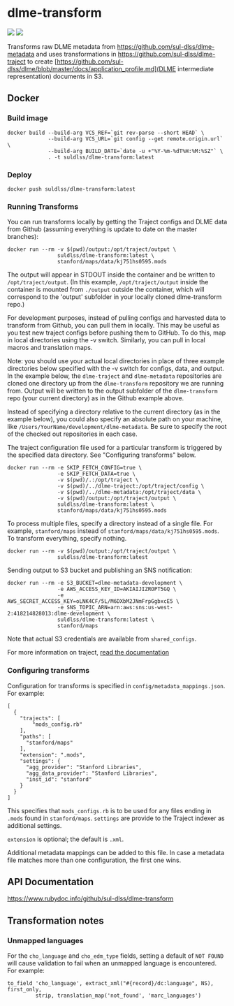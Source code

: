 # dlme-transform
[![](https://images.microbadger.com/badges/image/suldlss/dlme-transform.svg)](https://microbadger.com/images/suldlss/dlme-transform "Get your own image badge on microbadger.com")
[![](https://images.microbadger.com/badges/commit/suldlss/dlme-transform.svg)](http://microbadger.com/images/suldlss/dlme-transform "Get your own commit badge on microbadger.com")

Transforms raw DLME metadata from https://github.com/sul-dlss/dlme-metadata and uses transformations in https://github.com/sul-dlss/dlme-traject to create [https://github.com/sul-dlss/dlme/blob/master/docs/application_profile.md](DLME intermediate representation) documents in S3.

## Docker
### Build image
```
docker build --build-arg VCS_REF=`git rev-parse --short HEAD` \
             --build-arg VCS_URL=`git config --get remote.origin.url` \
             --build-arg BUILD_DATE=`date -u +"%Y-%m-%dT%H:%M:%SZ"` \
             . -t suldlss/dlme-transform:latest
```

### Deploy
```
docker push suldlss/dlme-transform:latest
```

### Running Transforms

You can run transforms locally by getting the Traject configs and DLME data from Github (assuming
everything is update to date on the master branches):

```
docker run --rm -v $(pwd)/output:/opt/traject/output \
                suldlss/dlme-transform:latest \
                stanford/maps/data/kj751hs0595.mods
```

The output will appear in STDOUT inside the container and be written to
`/opt/traject/output`. (In this example, `/opt/traject/output` inside the
container is mounted from `./output` outside the container, which will correspond
to the 'output' subfolder in your locally cloned dlme-transform repo.)

For development purposes, instead of pulling configs and harvested data to transform from Github,
you can pull them in locally. This may be useful as you test new traject configs before
pushing them to GitHub.  To do this, map in local directories using the -v switch. Similarly, you
can pull in local macros and translation maps.

Note: you should use your actual local directories in place of three example directories below
specified with the -v switch for configs, data, and output.  In the example below,
the `dlme-traject` and `dlme-metadata` repositories are cloned one directory up from the
`dlme-transform` repository we are running from.  Output will be written to the output
subfolder of the `dlme-transform` repo (your current directory) as in the Github example above.

Instead of specifying a directory relative to the current directory (as in the example below),
you could also specify an absolute path on your machine, like
`/Users/YourName/development/dlme-metadata`.  Be sure to specify the root of the
checked out repositories in each case.

The traject configuration file used for a particular transform is triggered by the specified data directory.
See "Configuring transforms" below.

```
docker run --rm -e SKIP_FETCH_CONFIG=true \
                -e SKIP_FETCH_DATA=true \
                -v $(pwd)/.:/opt/traject \
                -v $(pwd)/../dlme-traject:/opt/traject/config \
                -v $(pwd)/../dlme-metadata:/opt/traject/data \
                -v $(pwd)/output:/opt/traject/output \
                suldlss/dlme-transform:latest \
                stanford/maps/data/kj751hs0595.mods
```

To process multiple files, specify a directory instead of a single file. For
example, `stanford/maps` instead of `stanford/maps/data/kj751hs0595.mods`. To transform everything, specify nothing.

```
docker run --rm -v $(pwd)/output:/opt/traject/output \
                suldlss/dlme-transform:latest
```


Sending output to S3 bucket and publishing an SNS notification:
```
docker run --rm -e S3_BUCKET=dlme-metadata-development \
                -e AWS_ACCESS_KEY_ID=AKIAIJIZROPT5GQ \
                -e AWS_SECRET_ACCESS_KEY=oLNK4CF/5L/M6DXbM2JNmFrpGgbxcE5 \
                -e SNS_TOPIC_ARN=arn:aws:sns:us-west-2:418214828013:dlme-development \
                suldlss/dlme-transform:latest \
                stanford/maps
```
Note that actual S3 credentials are available from `shared_configs`.

For more information on traject, [read the documentation](https://github.com/traject/traject#Traject)

### Configuring transforms
Configuration for transforms is specified in `config/metadata_mappings.json`. For example:

```
[
  {
    "trajects": [
        "mods_config.rb"
    ],
    "paths": [
      "stanford/maps"
    ],
    "extension": ".mods",
    "settings": {
      "agg_provider": "Stanford Libraries",
      "agg_data_provider": "Stanford Libraries",
      "inst_id": "stanford"
    }
  }
]
```

This specifies that `mods_configs.rb` is to be used for any files ending in `.mods` found in `stanford/maps`. `settings`
are provide to the Traject indexer as additional settings.

`extension` is optional; the default is `.xml`.

Additional metadata mappings can be added to this file. In case a metadata file matches more than one configuration, the
first one wins.

## API Documentation
https://www.rubydoc.info/github/sul-dlss/dlme-transform

## Transformation notes
### Unmapped languages
For the `cho_language` and `cho_edm_type` fields, setting a default of `NOT FOUND` will cause validation to fail when an 
unmapped language is encountered. For example:

```
to_field 'cho_language', extract_xml("#{record}/dc:language", NS), first_only,
         strip, translation_map('not_found', 'marc_languages')
```
